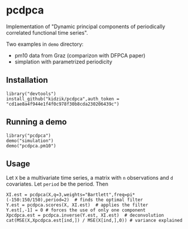 # pcdpca

Implementation of "Dynamic principal components of periodically correlated functional time series".

Two examples in `demo` directory:

  - pm10 data from Graz (comparizon with DFPCA paper)
  - simplation with parametrized periodicity

## Installation

    library("devtools")
    install_github("kidzik/pcdpca",auth_token = "cd1ae8a4f944e1f4f0c978f30b8cda230206439c")

## Running a demo

    library("pcdpca")
    demo("simulation")
    demo("pcdpca.pm10")

## Usage

Let `X` be a multivariate time series, a matrix with `n` observations and `d` covariates.
Let `period` be the period. Then

    XI.est = pcdpca(X,q=3,weights="Bartlett",freq=pi*(-150:150/150),period=2)  # finds the optimal filter
    Y.est = pcdpca.scores(X, XI.est)  # applies the filter
    Y.est[,-1] = 0 # forces the use of only one component
    Xpcdpca.est = pcdpca.inverse(Y.est, XI.est)  # deconvolution
    cat(MSE(X,Xpcdpca.est[ind,]) / MSE(X[ind,],0)) # variance explained
